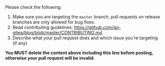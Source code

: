 Please check the following:

1. Make sure you are targeting the `master` branch, pull requests on release branches are only allowed for bug fixes.
2. Read contributing guidelines: https://github.com/go-gitea/blog/blob/master/CONTRIBUTING.md
3. Describe what your pull request does and which issue you're targeting (if any)

**You MUST delete the content above including this line before posting, otherwise your pull request will be invalid.**
